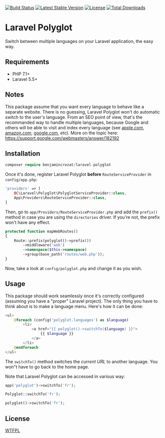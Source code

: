 [![Build Status](https://travis-ci.org/benjamincrozat/laravel-polyglot.svg?branch=master)](https://travis-ci.org/benjamincrozat/laravel-polyglot)
[![Latest Stable Version](https://poser.pugx.org/benjamincrozat/laravel-polyglot/v/stable)](https://packagist.org/packages/benjamincrozat/laravel-polyglot)
[![License](https://poser.pugx.org/benjamincrozat/laravel-polyglot/license)](https://packagist.org/packages/benjamincrozat/laravel-polyglot)
[![Total Downloads](https://poser.pugx.org/benjamincrozat/laravel-polyglot/downloads)](https://packagist.org/packages/benjamincrozat/laravel-polyglot)

# Laravel Polyglot

Switch between multiple languages on your Laravel application, the easy way.

## Requirements

- PHP 7.1+
- Laravel 5.5+

## Notes

This package assume that you want every language to behave like a separate website. There is no guessing, Laravel Polyglot won't do automatic switch to the user's language. From an SEO point of view, that's the recommanded way to handle multiple languages, because Google and others will be able to visit and index every language (see [apple.com](https://www.apple.com), [amazon.com](https://www.amazon.com), [google.com](https://www.google.com), etc). More on the topic here: https://support.google.com/webmasters/answer/182192

## Installation

```php
composer require benjamincrozat/laravel-polyglot
```

Once it's done, register Laravel Polyglot **before** `RouteServiceProvider` in `config/app.php`:

```php
'providers' => [
    BC\Laravel\Polyglot\PolyglotServiceProvider::class,
    App\Providers\RouteServiceProvider::class,
]
```

Then, go to `app/Providers/RouteServiceProvider.php` and add the `prefix()` method in case you are using the `directories` driver. If you're not, the prefix won't have any effect.

```php
protected function mapWebRoutes()
{
    Route::prefix(polyglot()->prefix())
        ->middleware('web')
        ->namespace($this->namespace)
        ->group(base_path('routes/web.php'));
}
```

Now, take a look at `config/polyglot.php` and change it as you wish.

## Usage

This package should work seamlessly once it's correctly configured (assuming you have a "proper" Laravel project). The only thing you have to think about is to make a language menu. Here's how it can be done:

```php
<ul>
    @foreach (config('polyglot.languages') as $language)
        <li>
            <a href="{{ polyglot()->switchTo($language) }}">
                {{ $language }}
            </a>
        </li>
    @endforeach
</ul>
```

The `switchTo()` method switches the *current URL* to another language. You won"t have to go back to the home page.

Note that Laravel Polyglot can be accessed in various way:

```php
app('polyglot')->switchTo('fr');

Polyglot::switchTo('fr');

polyglot()->switchTo('fr');
```

## License

[WTFPL](http://www.wtfpl.net/about/)
